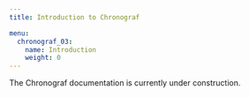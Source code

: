 ```yaml
---
title: Introduction to Chronograf

menu:
  chronograf_03:
    name: Introduction
    weight: 0
---
```


The Chronograf documentation is currently under construction.
